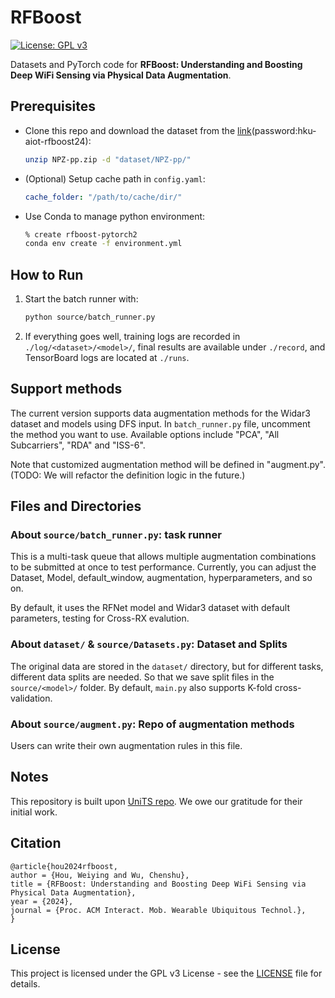 # RFBoost

[![License: GPL v3](https://img.shields.io/badge/License-GPLv3-blue.svg)](https://www.gnu.org/licenses/gpl-3.0)

Datasets and PyTorch code for **RFBoost: Understanding and Boosting Deep WiFi Sensing via Physical Data Augmentation**.

## Prerequisites

- Clone this repo and download the dataset from the [link](https://connecthkuhk-my.sharepoint.com/:u:/g/personal/u3008874_connect_hku_hk/EQr23WGSqOlJqlfqf7j6ThQBKT45tbPCEpEgSV9wNhwVrg?e=tNNf3u)(password:hku-aiot-rfboost24):
  ```bash
  unzip NPZ-pp.zip -d "dataset/NPZ-pp/"

- (Optional) Setup cache path in `config.yaml`:
  ```yaml
  cache_folder: "/path/to/cache/dir/"
  ```

- Use Conda to manage python environment:
  ```bash
  % create rfboost-pytorch2
  conda env create -f environment.yml
  ```

## How to Run

1. Start the batch runner with:
   ```bash
   python source/batch_runner.py
   ```
2. If everything goes well, training logs are recorded in `./log/<dataset>/<model>/`, final results are available under `./record`, and TensorBoard logs are located at `./runs`.

## Support methods

The current version supports data augmentation methods for the Widar3 dataset and models using DFS input. In `batch_runner.py` file, uncomment the method you want to use. Available options include "PCA", "All Subcarriers", "RDA" and "ISS-6". 

Note that customized augmentation method will be defined in "augment.py". (TODO: We will refactor the definition logic in the future.)

## Files and Directories

### About `source/batch_runner.py`: task runner
This is a multi-task queue that allows multiple augmentation combinations to be submitted at once to test performance. Currently, you can adjust the Dataset, Model, default_window, augmentation, hyperparameters, and so on.

By default, it uses the RFNet model and Widar3 dataset with default parameters, testing for Cross-RX evalution.

### About `dataset/` & `source/Datasets.py`: Dataset and Splits
The original data are stored in the `dataset/` directory, but for different tasks, different data splits are needed. So that we save split files in the `source/<model>/` folder. By default, `main.py` also supports K-fold cross-validation.

### About `source/augment.py`: Repo of augmentation methods
Users can write their own augmentation rules in this file.

## Notes

This repository is built upon [UniTS repo](https://github.com/Shuheng-Li/UniTS-Sensory-Time-Series-Classification). We owe our gratitude for their initial work.

## Citation

```
@article{hou2024rfboost,
author = {Hou, Weiying and Wu, Chenshu},
title = {RFBoost: Understanding and Boosting Deep WiFi Sensing via Physical Data Augmentation},
year = {2024},
journal = {Proc. ACM Interact. Mob. Wearable Ubiquitous Technol.},
}
```

## License

This project is licensed under the GPL v3 License - see the [LICENSE](source/LICENSE) file for details.
